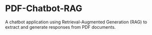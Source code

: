 # PDF-Chatbot-RAG
A chatbot application using Retrieval-Augmented Generation (RAG) to extract and generate responses from PDF documents.
